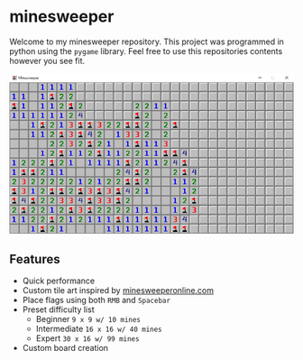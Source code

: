 # minesweeper

Welcome to my minesweeper repository. This project was programmed in python using the `pygame` library. Feel free to use this repositories contents however you see fit.

![Gameplay Screenshot](assets/user-facing/gameplay.png)

## Features
- Quick performance
- Custom tile art inspired by [minesweeperonline.com](https://minesweeperonline.com)
- Place flags using both `RMB` and `Spacebar`
- Preset difficulty list
    - Beginner `9 x 9 w/ 10 mines`
    - Intermediate `16 x 16 w/ 40 mines`
    - Expert `30 x 16 w/ 99 mines`
- Custom board creation